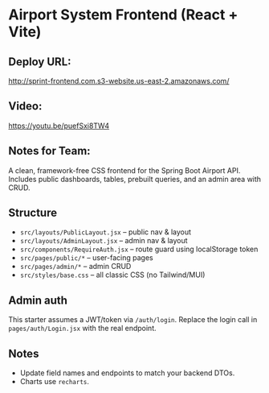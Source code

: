 # Airport System Frontend (React + Vite)

## Deploy URL:
http://sprint-frontend.com.s3-website.us-east-2.amazonaws.com/

## Video:
https://youtu.be/puefSxi8TW4

## Notes for Team:
A clean, framework-free CSS frontend for the Spring Boot Airport API.  
Includes public dashboards, tables, prebuilt queries, and an admin area with CRUD.

## Structure
- `src/layouts/PublicLayout.jsx` – public nav & layout
- `src/layouts/AdminLayout.jsx` – admin nav & layout
- `src/components/RequireAuth.jsx` – route guard using localStorage token
- `src/pages/public/*` – user-facing pages
- `src/pages/admin/*` – admin CRUD
- `src/styles/base.css` – all classic CSS (no Tailwind/MUI)

## Admin auth
This starter assumes a JWT/token via `/auth/login`. Replace the login call in `pages/auth/Login.jsx` with the real endpoint.

## Notes
- Update field names and endpoints to match your backend DTOs.
- Charts use `recharts`.


